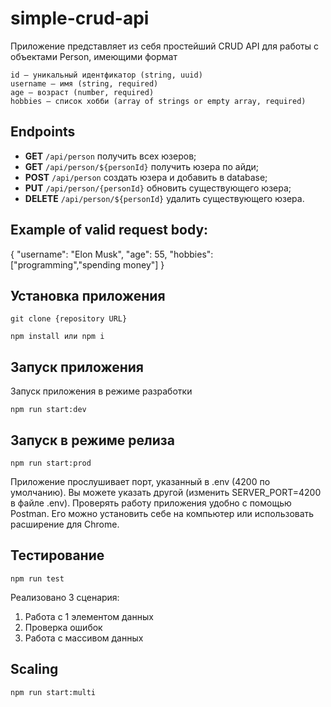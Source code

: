 # simple-crud-api

Приложение представляет из себя простейший CRUD API для работы с объектами Person, имеющими формат

```
id — уникальный идентфикатор (string, uuid)
username — имя (string, required)
age — возраст (number, required)
hobbies — список хобби (array of strings or empty array, required)
```

## Endpoints

- **GET** `/api/person` получить всех юзеров;
- **GET** `/api/person/${personId}` получить юзера по айди;
- **POST** `/api/person` создать юзера и добавить в database;
- **PUT** `/api/person/{personId}` обновить существующего юзера;
- **DELETE** `/api/person/${personId}` удалить существующего юзера.

## Example of valid request body:

{
    "username": "Elon Musk",
    "age": 55,
    "hobbies": ["programming","spending money"]
}

## Установка приложения

```
git clone {repository URL}
```

```
npm install или npm i
```

## Запуск приложения

Запуск приложения в режиме разработки

```
npm run start:dev
```
## Запуск в режиме релиза

```
npm run start:prod
```
Приложение прослушивает порт, указанный в .env (4200 по умолчанию). Вы можете указать другой (изменить SERVER_PORT=4200 в файле .env). 
Проверять работу приложения удобно с помощью Postman. Его можно установить себе на компьютер или использовать расширение для Chrome.

## Тестирование
```
npm run test
```

Реализовано 3 сценария: 
1. Работа с 1 элементом данных
2. Проверка ошибок
3. Работа с массивом данных

## Scaling
```
npm run start:multi
```
